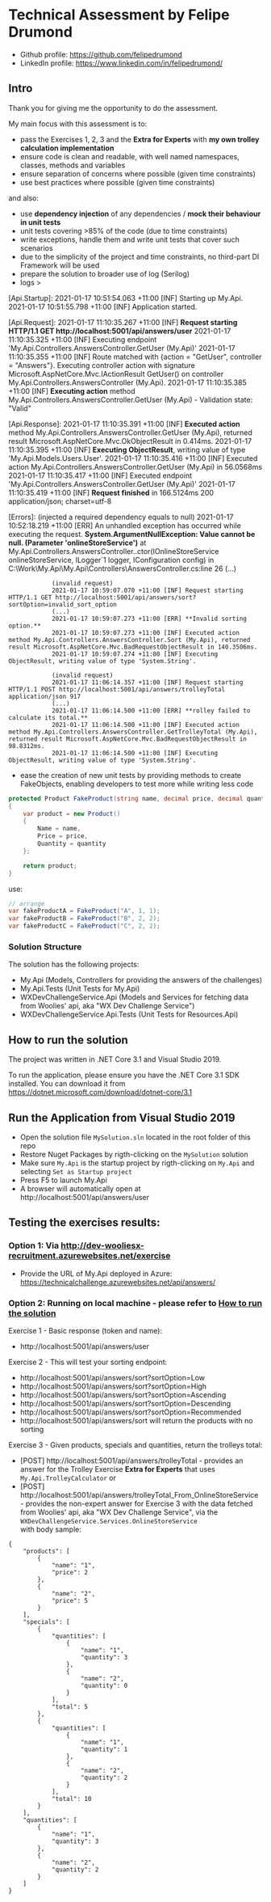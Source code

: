 # 

# Technical Assessment by Felipe Drumond
* Github profile: https://github.com/felipedrumond
* LinkedIn profile: https://www.linkedin.com/in/felipedrumond/

## Intro
Thank you for giving me the opportunity to do the assessment.

My main focus with this assessment is to:
* pass the Exercises 1, 2, 3 and the **Extra for Experts** with **my own trolley calculation implementation**
* ensure code is clean and readable, with well named namespaces, classes, methods and variables
* ensure separation of concerns where possible (given time constraints)
* use best practices where possible (given time constraints)

and also:

* use **dependency injection** of any dependencies / **mock their behaviour in unit tests**
* unit tests covering >85% of the code (due to time constraints)
* write exceptions, handle them and write unit tests that cover such scenarios
* due to the simplicity of the project and time constraints, no third-part DI Framework will be used
* prepare the solution to broader use of log (Serilog)
* logs >

[Api.Startup]:  2021-01-17 10:51:54.063 +11:00 [INF] Starting up My.Api.
                2021-01-17 10:51:55.798 +11:00 [INF] Application started.

[Api.Request]:  2021-01-17 11:10:35.267 +11:00 [INF] **Request starting HTTP/1.1 GET http://localhost:5001/api/answers/user**
                2021-01-17 11:10:35.325 +11:00 [INF] Executing endpoint 'My.Api.Controllers.AnswersController.GetUser (My.Api)'
                2021-01-17 11:10:35.355 +11:00 [INF] Route matched with {action = "GetUser", controller = "Answers"}. Executing controller action with signature Microsoft.AspNetCore.Mvc.IActionResult GetUser() on controller My.Api.Controllers.AnswersController (My.Api).
                2021-01-17 11:10:35.385 +11:00 [INF] **Executing action** method My.Api.Controllers.AnswersController.GetUser (My.Api) - Validation state: "Valid"

[Api.Response]: 2021-01-17 11:10:35.391 +11:00 [INF] **Executed action** method My.Api.Controllers.AnswersController.GetUser (My.Api), returned result Microsoft.AspNetCore.Mvc.OkObjectResult in 0.414ms.
                2021-01-17 11:10:35.395 +11:00 [INF] **Executing ObjectResult**, writing value of type 'My.Api.Models.Users.User'.
                2021-01-17 11:10:35.416 +11:00 [INF] Executed action My.Api.Controllers.AnswersController.GetUser (My.Api) in 56.0568ms
                2021-01-17 11:10:35.417 +11:00 [INF] Executed endpoint 'My.Api.Controllers.AnswersController.GetUser (My.Api)'
                2021-01-17 11:10:35.419 +11:00 [INF] **Request finished** in 166.5124ms 200 application/json; charset=utf-8
                
[Errors]:       (injected a required dependency equals to null)
                2021-01-17 10:52:18.219 +11:00 [ERR] An unhandled exception has occurred while executing the request.
                **System.ArgumentNullException: Value cannot be null. (Parameter 'onlineStoreService')**
                at My.Api.Controllers.AnswersController..ctor(IOnlineStoreService onlineStoreService, ILogger`1 logger, IConfiguration config) in C:\Work\My.Api\My.Api\Controllers\AnswersController.cs:line 26 (...)

                (invalid request)
                2021-01-17 10:59:07.070 +11:00 [INF] Request starting HTTP/1.1 GET http://localhost:5001/api/answers/sort?sortOption=invalid_sort_option
                (...)
                2021-01-17 10:59:07.273 +11:00 [ERR] **Invalid sorting option.**
                2021-01-17 10:59:07.273 +11:00 [INF] Executed action method My.Api.Controllers.AnswersController.Sort (My.Api), returned result Microsoft.AspNetCore.Mvc.BadRequestObjectResult in 140.3506ms.
                2021-01-17 10:59:07.274 +11:00 [INF] Executing ObjectResult, writing value of type 'System.String'.

                (invalid request)
                2021-01-17 11:06:14.357 +11:00 [INF] Request starting HTTP/1.1 POST http://localhost:5001/api/answers/trolleyTotal application/json 917
                (...)
                2021-01-17 11:06:14.500 +11:00 [ERR] **rolley failed to calculate its total.**
                2021-01-17 11:06:14.500 +11:00 [INF] Executed action method My.Api.Controllers.AnswersController.GetTrolleyTotal (My.Api), returned result Microsoft.AspNetCore.Mvc.BadRequestObjectResult in 98.8312ms.
                2021-01-17 11:06:14.500 +11:00 [INF] Executing ObjectResult, writing value of type 'System.String'.

* ease the creation of new unit tests by providing methods to create FakeObjects, enabling developers to test more while writing less code

```cs
protected Product FakeProduct(string name, decimal price, decimal quantity)
{
    var product = new Product()
    {
        Name = name,
        Price = price,
        Quantity = quantity
    };

    return product;
}
```
use:

```cs
// arrange
var fakeProductA = FakeProduct("A", 1, 1);
var fakeProductB = FakeProduct("B", 2, 2);
var fakeProductC = FakeProduct("C", 2, 2);
```

### Solution Structure
The solution has the following projects:
* My.Api (Models, Controllers for providing the answers of the challenges) 
* My.Api.Tests (Unit Tests for My.Api)
* WXDevChallengeService.Api (Models and Services for fetching data from Woolies' api, aka "WX Dev Challenge Service")
* WXDevChallengeService.Api.Tests (Unit Tests for Resources.Api)

## How to run the solution
The project was written in .NET Core 3.1 and Visual Studio 2019.

To run the application, please ensure you have the .NET Core 3.1 SDK installed. You can download it from https://dotnet.microsoft.com/download/dotnet-core/3.1

## Run the Application from Visual Studio 2019
* Open the solution file ```MySolution.sln``` located in the root folder of this repo
* Restore Nuget Packages by rigth-clicking on the ```MySolution``` solution
* Make sure ```My.Api``` is the startup project by rigth-clicking on ```My.Api``` and selecting ```Set as Startup project```
* Press F5 to launch My.Api
* A browser will automatically open at http://localhost:5001/api/answers/user


## Testing the exercises results:

### Option 1: Via http://dev-wooliesx-recruitment.azurewebsites.net/exercise
* Provide the URL of My.Api deployed in Azure: https://technicalchallenge.azurewebsites.net/api/answers/


### Option 2: Running on local machine - please refer to [How to run the solution](#How-to-run-the-solution)
Exercise 1 - Basic response (token and name):
* http://localhost:5001/api/answers/user

Exercise 2 - This will test your sorting endpoint:
* http://localhost:5001/api/answers/sort?sortOption=Low
* http://localhost:5001/api/answers/sort?sortOption=High
* http://localhost:5001/api/answers/sort?sortOption=Ascending
* http://localhost:5001/api/answers/sort?sortOption=Descending
* http://localhost:5001/api/answers/sort?sortOption=Recommended
* http://localhost:5001/api/answers/sort will return the products with no sorting

Exercise 3 - Given products, specials and quantities, return the trolleys total:
* [POST] http://localhost:5001/api/answers/trolleyTotal - provides an answer for the Trolley Exercise **Extra for Experts** that uses ```My.Api.TrolleyCalculator``` or
* [POST] http://localhost:5001/api/answers/trolleyTotal_From_OnlineStoreService - provides the non-expert answer for Exercise 3 with the data fetched from Woolies' api, aka "WX Dev Challenge Service", via the ```WXDevChallengeService.Services.OnlineStoreService```
<br/>with body sample:

```jsonc 
{
    "products": [
        {
            "name": "1",
            "price": 2
        },
        {
            "name": "2",
            "price": 5
        }
    ],
    "specials": [
        {
            "quantities": [
                {
                    "name": "1",
                    "quantity": 3
                },
                {
                    "name": "2",
                    "quantity": 0
                }
            ],
            "total": 5
        },
        {
            "quantities": [
                {
                    "name": "1",
                    "quantity": 1
                },
                {
                    "name": "2",
                    "quantity": 2
                }
            ],
            "total": 10
        }
    ],
    "quantities": [
        {
            "name": "1",
            "quantity": 3
        },
        {
            "name": "2",
            "quantity": 2
        }
    ]
}
```
